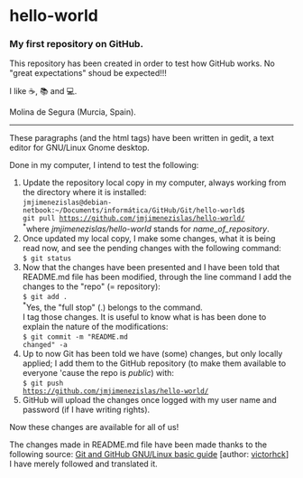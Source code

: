 # hello-world
<h3>My first repository on GitHub.</h3>

This repository has been created in order to test how GitHub works. No "great expectations" shoud be expected!!!

I like :coffee:, :books: and :computer:.

Molina de Segura (Murcia, Spain).

<hr/>

These paragraphs (and the html tags) have been written in gedit, a text editor for GNU/Linux Gnome desktop.

Done in my computer, I intend to test the following:

1. Update the repository local copy in my computer, always working from the directory where it is installed:<br/>
<code>jmjimenezislas@debian-netbook:~/Documents/informática/GitHub/Git/hello-world$ git pull https://github.com/jmjimenezislas/hello-world/</code><br/>
<sup>*</sup>where <em>jmjimenezislas/hello-world</em> stands for <em>name_of_repository</em>.
2. Once updated my local copy, I make some changes, what it is being read now, and see the pending changes with the following command:<br/>
<code>$ git status</code>
3. Now that the changes have been presented and I have been told that README.md file has been modified, through the line command I add the changes to the "repo" (= repository):<br/>
<code>$ git add .</code><br/>
<sup>*</sup>Yes, the "full stop" (.) belongs to the command.<br/>
I tag those changes. It is useful to know what is has been done to explain the nature of the modifications:<br/>
<code>$ git commit -m "README.md changed" -a</code>
4. Up to now Git has been told we have (some) changes, but only locally applied; I add them to the GitHub repository (to make them available to everyone 'cause the repo is <em>public</em>) with:<br/>
<code>$ git push https://github.com/jmjimenezislas/hello-world/</code>
5. GitHub will upload the changes once logged with my user name and password (if I have writing rights).

Now these changes are available for all of us!

The changes made in README.md file have been made thanks to the following source:
<a href="https://victorhckinthefreeworld.wordpress.com/2012/09/26/git-y-github-tutorial-basicode-uso-bajo-gnulinux/">Git and GitHub GNU/Linux basic guide</a> [author: <a href="https://victorhckinthefreeworld.wordpress.com/author/victorhck/">victorhck</a>]<br/>
I have merely followed and translated it.
